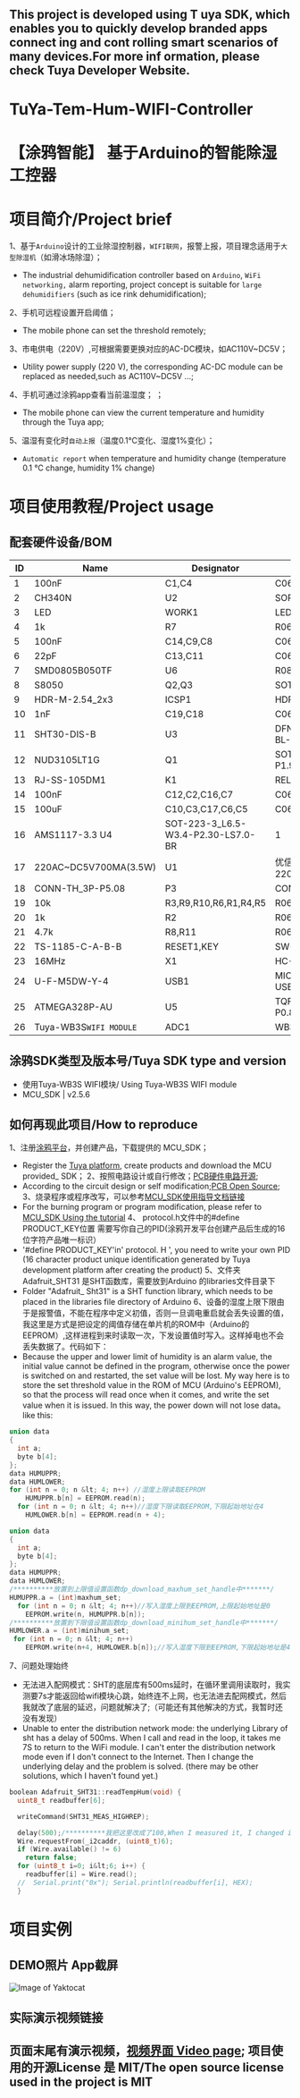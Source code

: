## This project is developed using T uya SDK, which enables you to quickly develop branded apps connect ing and cont rolling smart scenarios of many devices.For more inf ormation, please check Tuya Developer Website.
# TuYa-Tem-Hum-WIFI-Controller
# 【涂鸦智能】 基于Arduino的智能除湿工控器

# 项目简介/Project brief
1、基于`Arduino`设计的工业除湿控制器，`WIFI联网`，报警上报，项目理念适用于`大型除湿机`（如滑冰场除湿）； 
* The industrial dehumidification controller based on `Arduino`, `WiFi networking,` alarm reporting, project concept is suitable for `large dehumidifiers` (such as ice rink dehumidification);

2、手机可远程设置开启阈值；
* The mobile phone can set the threshold remotely;

3、市电供电（220V）,可根据需要更换对应的AC-DC模块，如AC110V~DC5V；
* Utility power supply (220 V), the corresponding AC-DC module can be replaced as needed,such as AC110V~DC5V  ...;

4、手机可通过涂鸦app查看当前温湿度； ； 
* The mobile phone can view the current temperature and humidity through the Tuya app;

5、温湿有变化时`自动上报`（温度0.1℃变化、湿度1%变化）；
* `Automatic report` when temperature and humidity change (temperature 0.1 ℃ change, humidity 1% change)
# 项目使用教程/Project usage
## 配套硬件设备/BOM
 ID      |   Name   | Designator | Footprint|Quantity
 -----------| ---------| ---------- |-----------|--------
1|	100nF|	C1,C4	|C0603	|2
2|	CH340N|	U2	|SOP8_150MIL_JX	|1
3|	LED|	WORK1	|LED0603_RED|	1
4	|1k	|R7	|R0603|	1
5	|100nF|	C14,C9,C8	|C0603|	3
6	|22pF	|C13,C11	|C0603|	2
7	|SMD0805B050TF|	U6	|R0805|	1
8	|S8050	|Q2,Q3	|SOT-23|	2
9	|HDR-M-2.54_2x3	|ICSP1	|HDR-M-2.54_2X3	|1
10	|1nF	|C19,C18	|C0603|	2
11	|SHT30-DIS-B	|U3|	DFN-8_L2.5-W2.5-P0.50-BL-EP|	1
12	|NUD3105LT1G|	Q1	|SOT-23-3_L2.9-W1.6-P1.90-LS2.8-BR|	1
13	|RJ-SS-105DM1	|K1|	RELAY-TH_RJ-SS-XXXXMX	|1
14|	100nF|	C12,C2,C16,C7	|C0603|	4
15	|100uF	|C10,C3,C17,C6,C5|	C0603|	5
16|	AMS1117-3.3	U4|	SOT-223-3_L6.5-W3.4-P2.30-LS7.0-BR|	1
17	|220AC~DC5V700MA(3.5W)|	U1	|优信电子220AC~DC5V700MA(3.5W)|	1
18	|CONN-TH_3P-P5.08	|P3 |	CONN-TH_3P-P5.08	|1
19|	10k|	R3,R9,R10,R6,R1,R4,R5	|R0603	|7
20	|1k	|R2	|R0603	|1
21	|4.7k|	R8,R11	|R0603|	2
22|	TS-1185-C-A-B-B	|RESET1,KEY|	SW-SMD_L4.0-W2.9-LS5.0|	2
23	|16MHz	|X1|	HC-49S_L11.4-W4.8|	1
24|	U-F-M5DW-Y-4|	USB1	|MICRO-USB-SMD_MICRO-USB-A12|	1
25	|ATMEGA328P-AU	|U5	|TQFP-32_L7.0-W7.0-P0.80-LS9.0-BL	|1
26|	Tuya-WB3S`WIFI MODULE`	|ADC1	|WB3S|	1


## 涂鸦SDK类型及版本号/Tuya SDK type and version
*  使用Tuya-WB3S WIFI模块/ Using Tuya-WB3S WIFI module
*  MCU_SDK  | v2.5.6

## 如何再现此项目/How to reproduce
1、注册[涂鸦平台](https://auth.tuya.com/)，并创建产品，下载提供的 MCU_SDK；
* Register the [Tuya platform](https://auth.tuya.com/), create products and download the MCU provided_ SDK；
2、按照电路设计或自行修改；[PCB硬件电路开源](https://oshwhub.com/Red_mt/ming-ri-wu-xian-wen-shi-du-zhuan-gan-qi);
* According to the circuit design or self modification;[PCB Open Source](https://oshwhub.com/Red_mt/ming-ri-wu-xian-wen-shi-du-zhuan-gan-qi);
3、烧录程序或程序改写，可以参考[MCU_SDK使用指导文档链接](https://docs.tuya.com/zh/iot/device-development/access-mode-mcu/wifi-general-solution/software-reference-wifi/overview-of-migrating-tuyas-mcu-sdk?id=K9hhi0xr5vll9)
* For the burning program or program modification, please refer to [MCU_SDK Using the tutorial](https://docs.tuya.com/zh/iot/device-development/access-mode-mcu/wifi-general-solution/software-reference-wifi/overview-of-migrating-tuyas-mcu-sdk?id=K9hhi0xr5vll9)
4、 protocol.h文件中的#define PRODUCT_KEY位置  需要写你自己的PID(涂鸦开发平台创建产品后生成的16位字符产品唯一标识）
* '#define PRODUCT_KEY'in' protocol. H ', you need to write your own PID (16 character product unique identification generated by Tuya development platform after creating the product)
5、文件夹 Adafruit_SHT31 是SHT函数库，需要放到Arduino 的libraries文件目录下
* Folder "Adafruit_ Sht31" is a SHT function library, which needs to be placed in the libraries file directory of Arduino
6、设备的湿度上限下限由于是报警值，不能在程序中定义初值，否则一旦调电重启就会丢失设置的值，我这里是方式是把设定的阈值存储在单片机的ROM中（Arduino的EEPROM）,这样进程到来时读取一次，下发设置值时写入。这样掉电也不会丢失数据了。代码如下：
* Because the upper and lower limit of humidity is an alarm value, the initial value cannot be defined in the program, otherwise once the power is switched on and restarted, the set value will be lost. My way here is to store the set threshold value in the ROM of MCU (Arduino's EEPROM), so that the process will read once when it comes, and write the set value when it is issued. In this way, the power down will not lose data。like this:
```C
union data
{
  int a;
  byte b[4];
};
data HUMUPPR;
data HUMLOWER;
for (int n = 0; n &lt; 4; n++) //湿度上限读取EEPROM
    HUMUPPR.b[n] = EEPROM.read(n);
  for (int n = 0; n &lt; 4; n++)//湿度下限读取EEPROM,下限起始地址在4
    HUMLOWER.b[n] = EEPROM.read(n + 4);
```
```C
union data
{
  int a;
  byte b[4];
};
data HUMUPPR;
data HUMLOWER;
/**********放置到上限值设置函数dp_download_maxhum_set_handle中*******/
HUMUPPR.a = (int)maxhum_set;
  for (int n = 0; n &lt; 4; n++)//写入湿度上限到EEPROM,上限起始地址是0
    EEPROM.write(n, HUMUPPR.b[n]);
/**********放置到下限值设置函数dp_download_minihum_set_handle中*******/
HUMLOWER.a = (int)minihum_set;
 for (int n = 0; n &lt; 4; n++)
    EEPROM.write(n+4, HUMLOWER.b[n]);//写入湿度下限到EEPROM,下限起始地址是4
```

7、问题处理始终
* 无法进入配网模式：SHT的底层库有500ms延时，在循环里调用读取时，我实测要7s才能返回给wifi模块心跳，始终连不上网，也无法进去配网模式，然后我就改了底层的延迟，问题就解决了;（可能还有其他解决的方式，我暂时还没有发现）
 * Unable to enter the distribution network mode: the underlying Library of sht has a delay of 500ms. When I call and read in the loop, it takes me 7S to return to the WiFi module. I can't enter the distribution network mode even if I don't connect to the Internet. Then I change the underlying delay and the problem is solved. (there may be other solutions, which I haven't found yet.)

```C
boolean Adafruit_SHT31::readTempHum(void) {
  uint8_t readbuffer[6];

  writeCommand(SHT31_MEAS_HIGHREP);

  delay(500);/**********我把这里改成了100,When I measured it, I changed it to 100*************/
  Wire.requestFrom(_i2caddr, (uint8_t)6);
  if (Wire.available() != 6) 
    return false;
  for (uint8_t i=0; i&lt;6; i++) {
    readbuffer[i] = Wire.read();
  //  Serial.print("0x"); Serial.println(readbuffer[i], HEX);
  }
```
# 项目实例
## DEMO照片 App截屏
![Image of Yaktocat](https://image.lceda.cn/pullimage/iexv85bvTUkbJ16IA4y0KFnxqGfuu7jssvWeOsSe.jpeg)

## 实际演示视频链接
页面末尾有演示视频，[视频界面 Video page](https://oshwhub.com/Red_mt/ming-ri-wu-xian-wen-shi-du-zhuan-gan-qi);
项目使用的开源License 是 MIT/The open source license used in the project is MIT
--
